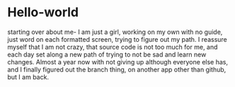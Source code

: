 # Hello-world
starting over
about me- I am just a girl, working on my own with no guide, just word on each formatted screen, trying to figure out my path. I reassure myself that I am not crazy, that source code is not too much for me, and each day set along a new path of trying to not be sad and learn new changes. Almost a year now with not giving up although everyone else has, and I finally figured out the branch thing, on another app other than github, but I am back. 
